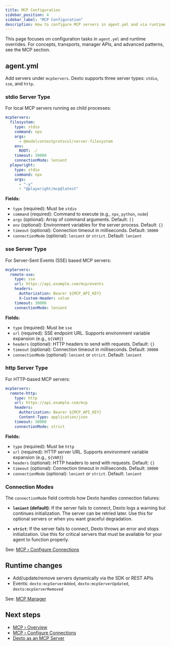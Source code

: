 ```yaml
---
title: MCP Configuration
sidebar_position: 4
sidebar_label: "MCP Configuration"
description: How to configure MCP servers in agent.yml and via runtime updates, with links to the full MCP docs for deeper guidance.
---
```


This page focuses on configuration tasks in `agent.yml` and runtime overrides. For concepts, transports, manager APIs, and advanced patterns, see the MCP section.

## agent.yml

Add servers under `mcpServers`. Dexto supports three server types: `stdio`, `sse`, and `http`.

### stdio Server Type

For local MCP servers running as child processes:

```yaml
mcpServers:
  filesystem:
    type: stdio
    command: npx
    args:
      - @modelcontextprotocol/server-filesystem
    env:
      ROOT: ./
    timeout: 30000
    connectionMode: lenient
  playwright:
    type: stdio
    command: npx
    args:
      - "-y"
      - "@playwright/mcp@latest"
```

**Fields:**
- `type` (required): Must be `stdio`
- `command` (required): Command to execute (e.g., `npx`, `python`, `node`)
- `args` (optional): Array of command arguments. Default: `[]`
- `env` (optional): Environment variables for the server process. Default: `{}`
- `timeout` (optional): Connection timeout in milliseconds. Default: `30000`
- `connectionMode` (optional): `lenient` or `strict`. Default: `lenient`

### sse Server Type

For Server-Sent Events (SSE) based MCP servers:

```yaml
mcpServers:
  remote-sse:
    type: sse
    url: https://api.example.com/mcp/events
    headers:
      Authorization: Bearer ${MCP_API_KEY}
      X-Custom-Header: value
    timeout: 30000
    connectionMode: lenient
```

**Fields:**
- `type` (required): Must be `sse`
- `url` (required): SSE endpoint URL. Supports environment variable expansion (e.g., `${VAR}`)
- `headers` (optional): HTTP headers to send with requests. Default: `{}`
- `timeout` (optional): Connection timeout in milliseconds. Default: `30000`
- `connectionMode` (optional): `lenient` or `strict`. Default: `lenient`

### http Server Type

For HTTP-based MCP servers:

```yaml
mcpServers:
  remote-http:
    type: http
    url: https://api.example.com/mcp
    headers:
      Authorization: Bearer ${MCP_API_KEY}
      Content-Type: application/json
    timeout: 30000
    connectionMode: strict
```

**Fields:**
- `type` (required): Must be `http`
- `url` (required): HTTP server URL. Supports environment variable expansion (e.g., `${VAR}`)
- `headers` (optional): HTTP headers to send with requests. Default: `{}`
- `timeout` (optional): Connection timeout in milliseconds. Default: `30000`
- `connectionMode` (optional): `lenient` or `strict`. Default: `lenient`

### Connection Modes

The `connectionMode` field controls how Dexto handles connection failures:

- **`lenient` (default)**: If the server fails to connect, Dexto logs a warning but continues initialization. The server can be retried later. Use this for optional servers or when you want graceful degradation.

- **`strict`**: If the server fails to connect, Dexto throws an error and stops initialization. Use this for critical servers that must be available for your agent to function properly.

See: [MCP › Configure Connections](./connecting-servers.md)

## Runtime changes

- Add/update/remove servers dynamically via the SDK or REST APIs
- Events: `dexto:mcpServerAdded`, `dexto:mcpServerUpdated`, `dexto:mcpServerRemoved`

See: [MCP Manager](./mcp-manager.md)

## Next steps

- [MCP › Overview](./overview.md)
- [MCP › Configure Connections](./connecting-servers.md)
- [Dexto as an MCP Server](./dexto-as-mcp-server.md)

